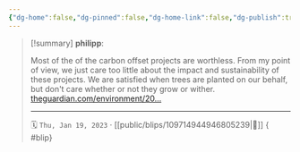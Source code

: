 ```yaml
---
{"dg-home":false,"dg-pinned":false,"dg-home-link":false,"dg-publish":true,"type":"blip","disabled rules":["yaml-title","yaml-title-alias","file-name-heading"],"title":"philipp on mastodon @ 2023-01-19","created-date":"2023-01-19T08:33:21","id":109714944946805230,"updated-date":"2025-05-02T08:50:43","dg-path":"blips/109714944946805239.md","permalink":"/blips/109714944946805239/","dgPassFrontmatter":true,"created":"2023-01-19T08:33:21","updated":"2025-05-02T08:50:43"}
---
```


> [!summary] **philipp**:
>
> Most of the of the carbon offset projects are worthless. From my point of view, we just care too little about the impact and sustainability of these projects. We are satisfied when trees are planted on our behalf, but don't care whether or not they grow or wither. [theguardian.com/environment/20…](https://www.theguardian.com/environment/2023/jan/18/revealed-forest-carbon-offsets-biggest-provider-worthless-verra-aoe)
> - - -
>
> 🗓️ `Thu, Jan 19, 2023` · [[public/blips/109714944946805239\|🔗]]
{ #blip}

